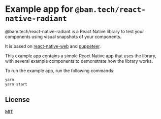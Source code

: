 # Example app for `@bam.tech/react-native-radiant`

@bam.tech/react-native-radiant is a React Native library to test your components using visual snapshots of your components.

It is based on [react-native-web](https://github.com/necolas/react-native-web) and [puppeteer](https://github.com/puppeteer/puppeteer).

This example app contains a simple React Native app that uses the library, with several example components to demonstrate how the library works.

To run the example app, run the following commands:

```bash
yarn
yarn start
```

## License

[MIT](./LICENSE)
